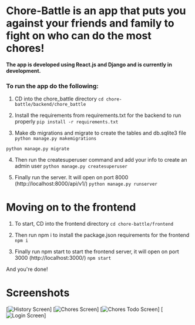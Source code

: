 # Chore-Battle is an app that puts you against your friends and family to fight on who can do the most chores!

**The app is developed using React.js and Django and is currently in development.**

### To run the app do the following:

1. CD into the chore_battle directory
   `cd chore-battle/backend/chore_battle`

2. Install the requirements from requirements.txt for the backend to run properly
   `pip install -r requirements.txt`

3. Make db migrations and migrate to create the tables and db.sqlite3 file
   `python manage.py makemigrations`

`python manage.py migrate`

4. Then run the createsuperuser command and add your info to create an admin user
   `python manage.py createsuperuser`

5. Finally run the server. It will open on port 8000 (http://localhost:8000/api/v1/)
   `python manage.py runserver`

# Moving on to the frontend

1. To start, CD into the frontend directory
   `cd chore-battle/frontend`

2. Then run npm i to install the package.json requirements for the frontend
   `npm i`

3. Finally run npm start to start the frontend server, it will open on port 3000 (http://localhost:3000/)
   `npm start`

And you're done!

# Screenshots

[![History Screen](./frontend/src/images/1.png "History")]
[![Chores Screen](./frontend/src/images/2.png "Chores")]
[![Chores Todo Screen](./frontend/src/images/3.png "ChoresTodo")]
[![Login Screen](./frontend/src/images/4.png "Login")]
